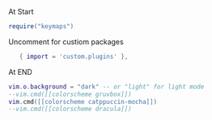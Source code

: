 At Start
```lua
require("keymaps")
```

Uncomment for custiom packages
```lua
   { import = 'custom.plugins' },
```
At END
```lua
vim.o.background = "dark" -- or "light" for light mode
--vim.cmd([[colorscheme gruvbox]])
vim.cmd([[colorscheme catppuccin-mocha]])
--vim.cmd([[colorscheme dracula]])
```
